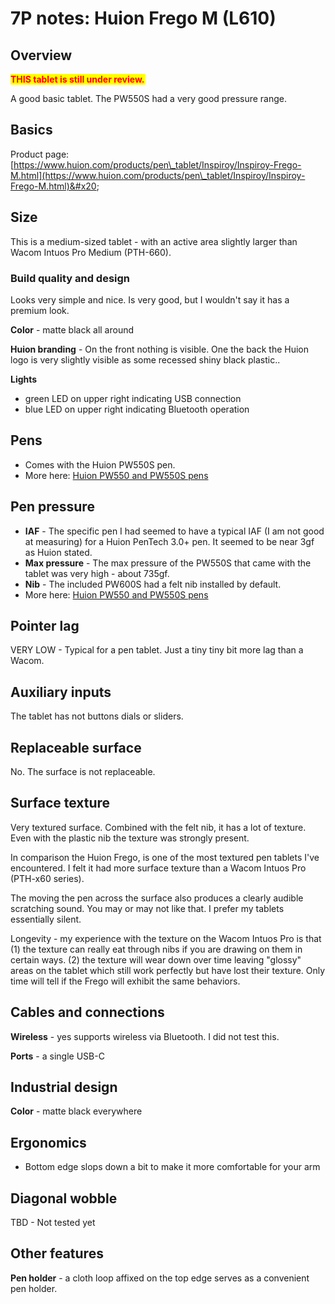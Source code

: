 # 7P notes: Huion Frego M (L610)

## Overview

<mark style="color:red;">**THIS tablet is still under review.**</mark>

A good basic tablet. The PW550S had a very good pressure range.

## Basics

Product page: [https://www.huion.com/products/pen\_tablet/Inspiroy/Inspiroy-Frego-M.html](https://www.huion.com/products/pen\_tablet/Inspiroy/Inspiroy-Frego-M.html)&#x20;

## Size <a href="#size" id="size"></a>

This is a medium-sized tablet - with an active area slightly larger than Wacom Intuos Pro Medium (PTH-660).

### **Build quality and design** <a href="#build-quality-and-design" id="build-quality-and-design"></a>

Looks very simple and nice. Is very good, but I wouldn't say it has a premium look.&#x20;

**Color** - matte black all around

**Huion branding** - On the front nothing is visible. One the back the Huion logo is very slightly visible as some recessed shiny black plastic..

**Lights**&#x20;

* green LED on upper right indicating USB connection
* blue LED on upper right indicating Bluetooth operation

## Pens

* Comes with the Huion PW550S pen.
* More here: [Huion PW550 and PW550S pens](../huion-pen-models/huion-pw550-and-pw550s-pens.md)

## Pen pressure

* **IAF** - The specific pen I had seemed to have a typical IAF (I am not good at measuring) for a Huion PenTech 3.0+ pen. It seemed to be near 3gf as Huion stated.
* **Max pressure** - The max pressure of the PW550S that came with the tablet was very high - about 735gf.&#x20;
* **Nib** - The included PW600S had a felt nib installed by default.
* More here: [Huion PW550 and PW550S pens](../huion-pen-models/huion-pw550-and-pw550s-pens.md)

## Pointer lag

VERY LOW - Typical for a pen tablet. Just a tiny tiny bit more lag than a Wacom.

## Auxiliary inputs&#x20;

The tablet has not buttons dials or sliders.

## Replaceable surface

No. The surface is not replaceable.

## Surface texture

Very textured surface. Combined with the felt nib, it has a lot of texture. Even with the plastic nib the texture was strongly present.

In comparison the Huion Frego, is one of the most textured pen tablets I've encountered. I felt it had more surface texture than a Wacom Intuos Pro (PTH-x60 series).

The moving the pen across the surface also produces a clearly audible scratching sound. You may or may not like that. I prefer my tablets essentially silent.

Longevity - my experience with the texture on the Wacom Intuos Pro is that (1) the texture can really eat through nibs if you are drawing on them in certain ways. (2) the texture will wear down over time leaving "glossy" areas on the tablet which still work perfectly but have lost their texture. Only time will tell if the Frego will exhibit the same behaviors.

## Cables and connections

**Wireless** - yes supports wireless via Bluetooth. I did not test this.

**Ports** - a single USB-C

## Industrial design

**Color** - matte black everywhere

## Ergonomics

* Bottom edge slops down a bit to make it more comfortable for your arm

## Diagonal wobble

TBD - Not tested yet

## Other features

**Pen holder** - a cloth loop affixed on the top edge serves as a convenient pen holder.





&#x20; &#x20;
